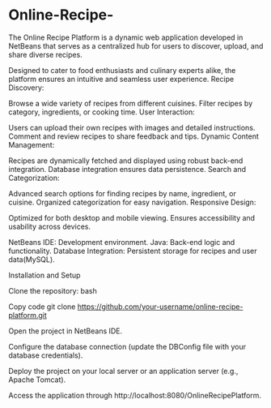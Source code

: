 # Online-Recipe-
The Online Recipe Platform is a dynamic web application developed in NetBeans that serves as a centralized hub for users to discover, upload, and share diverse recipes. 

Designed to cater to food enthusiasts and culinary experts alike, the platform ensures an intuitive and seamless user experience.
Recipe Discovery:

Browse a wide variety of recipes from different cuisines.
Filter recipes by category, ingredients, or cooking time.
User Interaction:

Users can upload their own recipes with images and detailed instructions.
Comment and review recipes to share feedback and tips.
Dynamic Content Management:

Recipes are dynamically fetched and displayed using robust back-end integration.
Database integration ensures data persistence.
Search and Categorization:

Advanced search options for finding recipes by name, ingredient, or cuisine.
Organized categorization for easy navigation.
Responsive Design:

Optimized for both desktop and mobile viewing.
Ensures accessibility and usability across devices.


NetBeans IDE: Development environment.
Java: Back-end logic and functionality.
Database Integration: Persistent storage for recipes and user data(MySQL).

Installation and Setup

Clone the repository:
bash

Copy code
git clone https://github.com/your-username/online-recipe-platform.git

Open the project in NetBeans IDE.

Configure the database connection (update the DBConfig file with your database credentials).

Deploy the project on your local server or an application server (e.g., Apache Tomcat).

Access the application through http://localhost:8080/OnlineRecipePlatform.

